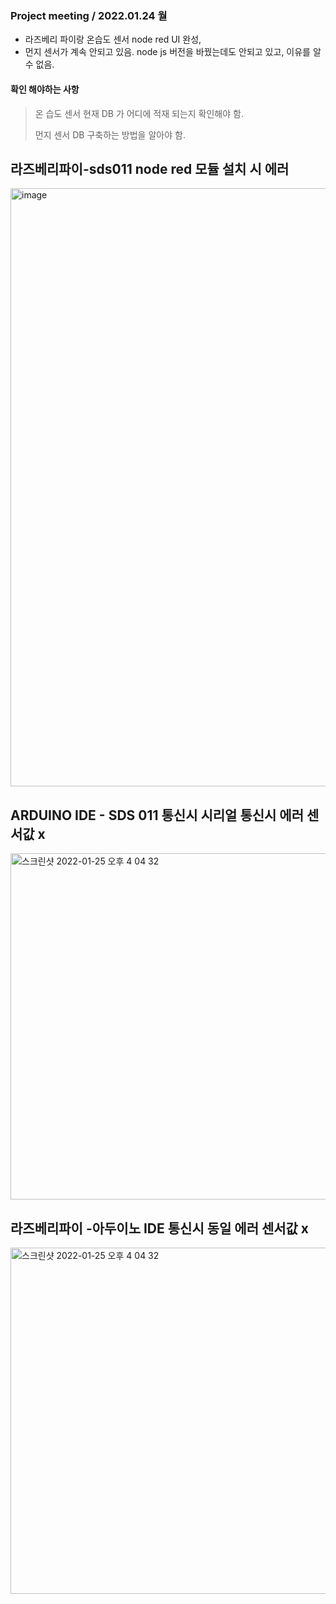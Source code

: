 ### Project meeting / 2022.01.24 월 
- 라즈베리 파이랑 온습도 센서 node red UI 완성,
- 먼지 센서가 계속 안되고 있음. node js 버전을 바꿨는데도 안되고 있고, 이유를 알 수 없음. 

#### 확인 해야하는 사항
> 온 습도 센서 현재 DB 가 어디에 적재 되는지 확인해야 함.
> 
> 먼지 센서 DB 구축하는 방법을 알아야 함. 


## 라즈베리파이-sds011 node red 모듈 설치 시 에러 

<img width="957" alt="image" src="https://user-images.githubusercontent.com/68101034/151233109-8f378cb1-13fc-4236-aac7-0a85d338ae09.png">

## ARDUINO IDE - SDS 011 통신시  시리얼 통신시 에러 센서값 x 
<img width="554" alt="스크린샷 2022-01-25 오후 4 04 32" src="https://user-images.githubusercontent.com/68101034/151233444-27c53eea-9dea-40d1-87d3-b65a669b44c4.png">


## 라즈베리파이 -아두이노 IDE 통신시 동일 에러 센서값 x
<img width="554" alt="스크린샷 2022-01-25 오후 4 04 32" src="https://user-images.githubusercontent.com/68101034/151233436-e1e2b176-75fb-491b-82e4-95d87eb4539c.png">

